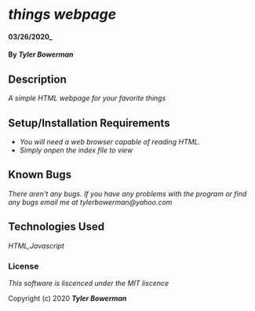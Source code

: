 # _things webpage_

####  03/26/2020_

#### By _**Tyler Bowerman**_

## Description

_A simple HTML webpage  for your favorite things_

## Setup/Installation Requirements

* _You will need a web browser capable of reading HTML._
* _Simply onpen the index file to view_


## Known Bugs

_There aren't any bugs._
_If you have any problems with the program or find any bugs email me at tylerbowerman@yahoo.com_
## Technologies Used

_HTML,Javascript_

### License

*This software is liscenced under the MIT liscence*

Copyright (c) 2020 **_Tyler Bowerman_**
